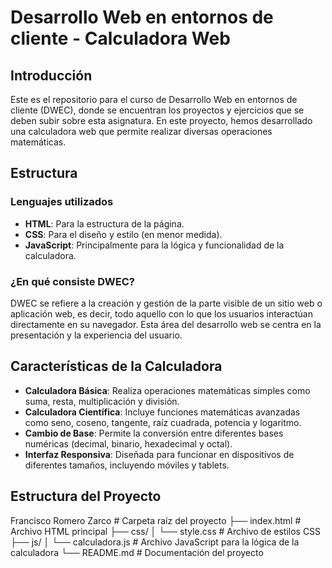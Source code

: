 # Desarrollo Web en entornos de cliente - Calculadora Web

## Introducción

Este es el repositorio para el curso de Desarrollo Web en entornos de cliente (DWEC), donde se encuentran los proyectos y ejercicios que se deben subir sobre esta asignatura. En este proyecto, hemos desarrollado una calculadora web que permite realizar diversas operaciones matemáticas.

## Estructura

### Lenguajes utilizados

- **HTML**: Para la estructura de la página.
- **CSS**: Para el diseño y estilo (en menor medida).
- **JavaScript**: Principalmente para la lógica y funcionalidad de la calculadora.

### ¿En qué consiste DWEC?

DWEC se refiere a la creación y gestión de la parte visible de un sitio web o aplicación web, es decir, todo aquello con lo que los usuarios interactúan directamente en su navegador. Esta área del desarrollo web se centra en la presentación y la experiencia del usuario.

## Características de la Calculadora

- **Calculadora Básica**: Realiza operaciones matemáticas simples como suma, resta, multiplicación y división.
- **Calculadora Científica**: Incluye funciones matemáticas avanzadas como seno, coseno, tangente, raíz cuadrada, potencia y logaritmo.
- **Cambio de Base**: Permite la conversión entre diferentes bases numéricas (decimal, binario, hexadecimal y octal).
- **Interfaz Responsiva**: Diseñada para funcionar en dispositivos de diferentes tamaños, incluyendo móviles y tablets.

## Estructura del Proyecto

Francisco Romero Zarco          # Carpeta raíz del proyecto
├── index.html                  # Archivo HTML principal
├── css/
│   └── style.css               # Archivo de estilos CSS
├── js/
│   └── calculadora.js          # Archivo JavaScript para la lógica de la calculadora
└── README.md                   # Documentación del proyecto
